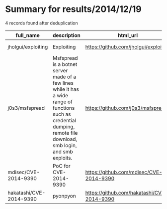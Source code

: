
# Summary for results/2014/12/19
    
4 records found after deduplication

| full_name | description | html_url | matched_list | matched_count | pushed_at | size | stargazers_count | language | forks_count |
|-------------------------|------------------------------------------------------------------------------------------------------------------------------------------------------------------------|--------------------------------------------|----------------------|-----------------|---------------------------|--------|--------------------|------------|---------------|
| jholgui/exploiting | Exploiting | https://github.com/jholgui/exploiting | ['exploit'] | 1 | 2014-12-19 08:31:22+00:00 | 256 | 1 | Python | 1 |
| j0s3/msfspread | Msfspread is a botnet server made of a few lines while it has a wide range of functions such as credential dumping, remote file download, smb login, and smb exploits. | https://github.com/j0s3/msfspread | ['exploit'] | 1 | 2014-12-19 18:08:30+00:00 | 132 | 2 | Ruby | 0 |
| mdisec/CVE-2014-9390 | PoC for CVE-2014-9390 | https://github.com/mdisec/CVE-2014-9390 | ['cve poc', 'cve-2'] | 2 | 2014-12-19 00:04:34+00:00 | 128 | 0 | nan | 0 |
| hakatashi/CVE-2014-9390 | pyonpyon | https://github.com/hakatashi/CVE-2014-9390 | ['cve-2'] | 1 | 2014-12-19 00:17:09+00:00 | 0 | 0 | nan | 0 |
